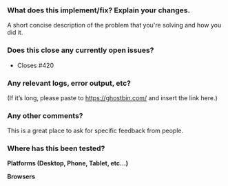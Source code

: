 ### What does this implement/fix? Explain your changes.
A short concise description of the problem that you're solving and how you did it. 

### Does this close any currently open issues? 
- Closes #420

### Any relevant logs, error output, etc?
(If it’s long, please paste to https://ghostbin.com/ and insert the link here.)

### Any other comments?
This is a great place to ask for specific feedback from people.

### Where has this been tested?
**Platforms (Desktop, Phone, Tablet, etc...)**

**Browsers**
